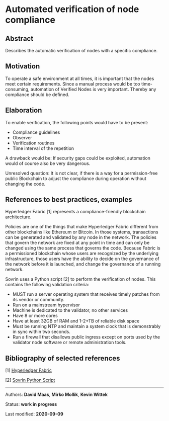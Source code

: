 # Automated verification of node compliance

## Abstract
Describes the automatic verification of nodes with a specific compliance.

## Motivation
To operate a safe environment at all times, it is important that the nodes meet certain requirements. Since a manual process would be too time-consuming, automation of Verified Nodes is very important. Thereby any compliance should be defined.

## Elaboration
To enable verification, the following points would have to be present:

* Compliance guidelines
* Observer
* Verification routines
* Time interval of the repetition

A drawback would be: If security gaps could be exploited, automation would of course also be very dangerous.

Unresolved question: It is not clear, if there is a way for a permission-free public Blockchain to adjust the compliance during operation without changing the code.

## References to best practices, examples
Hyperledger Fabric [1] represents a compliance-friendly blockchain architecture.
 
Policies are one of the things that make Hyperledger Fabric different from other blockchains like Ethereum or Bitcoin. In those systems, transactions can be generated and validated by any node in the network. The policies that govern the network are fixed at any point in time and can only be changed using the same process that governs the code. Because Fabric is a permissioned blockchain whose users are recognized by the underlying infrastructure, those users have the ability to decide on the governance of the network before it is launched, and change the governance of a running network.

Sovrin uses a Python script [2] to perform the verification of nodes. This contains the following validation criteria:

* MUST run a server operating system that receives timely patches from its vendor or community. 
* Run on a mainstream hypervisor
* Machine is dedicated to the validator, no other services
* Have 8 or more cores
* Have at least 32GB of RAM and 1-2+TB of reliable disk space
* Must be running NTP and maintain a system clock that is demonstrably in sync within two seconds.
* Run a firewall that disallows public ingress except on ports used by the validator node software or remote administration tools.

## Bibliography of selected references

[1] [Hyperledger Fabric](https://hyperledger-fabric.readthedocs.io/en/release-2.2/policies/policies.html)

[2] [Sovrin Python Script](https://github.com/sovrin-foundation/steward-tools/blob/master/steward\_tech\_check.py)

***

Authors: **David Maas**, **Mirko Mollik**, **Kevin Wittek**

Status:  **work in progress**

Last modified: **2020-09-09**